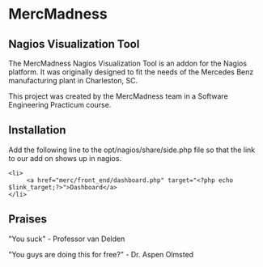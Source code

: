 # MercMadness
## Nagios Visualization Tool
The MercMadness Nagios Visualization Tool is an addon for the Nagios platform. 
It was originally designed to fit the needs of the Mercedes Benz manufacturing plant in Charleston, SC.

This project was created by the MercMadness team in a Software Engineering Practicum course.
## Installation
Add the following line to the opt/nagios/share/side.php file so that the link to our add on shows up in nagios.

    <li>
         <a href="merc/front_end/dashboard.php" target="<?php echo $link_target;?>">Dashboard</a>
    </li>

## Praises
"You suck" - Professor van Delden

"You guys are doing this for free?" - Dr. Aspen Olmsted
